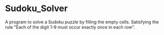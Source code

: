 # Sudoku_Solver
 A program  to solve a Sudoku puzzle by filling the empty cells. Satisfying the rule "Each of the digit 1-9 must occur exactly once in each row".

